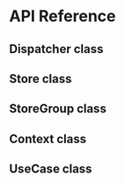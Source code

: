# API Reference

<!-- 
    Don't manually update!
    API Reference is generated by documentation-wrapper
    see tools/update-api-reference.sh
-->

## Dispatcher class

## Store class

## StoreGroup class

## Context class

## UseCase class
